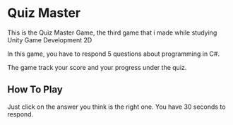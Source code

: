 # Quiz Master
This is the Quiz Master Game, the third game that i made while studying Unity Game Development 2D

In this game, you have to respond 5 questions about programming in C#.

The game track your score and your progress under the quiz.

## How To Play

Just click on the answer you think is the right one. You have 30 seconds to respond.
